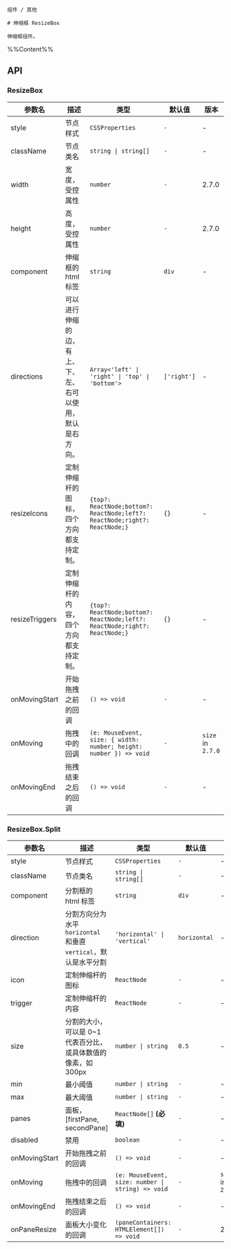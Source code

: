 `````
组件 / 其他

# 伸缩框 ResizeBox

伸缩框组件。
`````

%%Content%%

## API

### ResizeBox

|参数名|描述|类型|默认值|版本|
|---|---|---|---|---|
|style|节点样式|`CSSProperties`|`-`|-|
|className|节点类名|`string \| string[]`|`-`|-|
|width|宽度，受控属性|`number`|`-`|2.7.0|
|height|高度，受控属性|`number`|`-`|2.7.0|
|component|伸缩框的 html 标签|`string`|`div`|-|
|directions|可以进行伸缩的边，有上、下、左、右可以使用，默认是右方向。|`Array<'left' \| 'right' \| 'top' \| 'bottom'>`|`['right']`|-|
|resizeIcons|定制伸缩杆的图标，四个方向都支持定制。|`{top?: ReactNode;bottom?: ReactNode;left?: ReactNode;right?: ReactNode;}`|`{}`|-|
|resizeTriggers|定制伸缩杆的内容，四个方向都支持定制。|`{top?: ReactNode;bottom?: ReactNode;left?: ReactNode;right?: ReactNode;}`|`{}`|-|
|onMovingStart|开始拖拽之前的回调|`() => void`|`-`|-|
|onMoving|拖拽中的回调|`(e: MouseEvent, size: { width: number; height: number }) => void`|`-`|`size` in `2.7.0`|
|onMovingEnd|拖拽结束之后的回调|`() => void`|`-`|-|

### ResizeBox.Split

|参数名|描述|类型|默认值|版本|
|---|---|---|---|---|
|style|节点样式|`CSSProperties`|`-`|-|
|className|节点类名|`string \| string[]`|`-`|-|
|component|分割框的 html 标签|`string`|`div`|-|
|direction|分割方向分为水平 `horizontal` 和垂直 `vertical`，默认是水平分割|`'horizontal' \| 'vertical'`|`horizontal`|-|
|icon|定制伸缩杆的图标|`ReactNode`|`-`|-|
|trigger|定制伸缩杆的内容|`ReactNode`|`-`|-|
|size|分割的大小，可以是 0~1 代表百分比，或具体数值的像素，如 300px|`number \| string`|`0.5`|-|
|min|最小阈值|`number \| string`|`-`|-|
|max|最大阈值|`number \| string`|`-`|-|
|panes|面板，[firstPane, secondPane]|`ReactNode[]` **(必填)**|`-`|-|
|disabled|禁用|`boolean`|`-`|-|
|onMovingStart|开始拖拽之前的回调|`() => void`|`-`|-|
|onMoving|拖拽中的回调|`(e: MouseEvent, size: number \| string) => void`|`-`|`size` in `2.14.0`|
|onMovingEnd|拖拽结束之后的回调|`() => void`|`-`|-|
|onPaneResize|面板大小变化的回调|`(paneContainers: HTMLElement[]) => void`|`-`|2.25.0|
